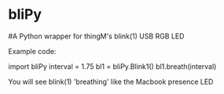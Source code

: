 bliPy
=====

#A Python wrapper for thingM's blink(1) USB RGB LED

Example code:

  import bliPy
  interval = 1.75
  bl1 = bliPy.Blink1()
  bl1.breath(interval)

You will see blink(1) 'breathing' like the Macbook presence LED

